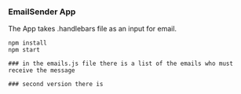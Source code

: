 ### **EmailSender App**
The App takes .handlebars file as an input for email. 

~~~~
npm install
npm start

### in the emails.js file there is a list of the emails who must receive the message

### second version there is
